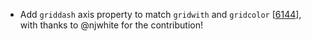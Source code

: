  - Add `griddash` axis property to match `gridwith` and `gridcolor` [[6144](https://github.com/plotly/plotly.js/pull/6144)], with thanks to @njwhite for the contribution!